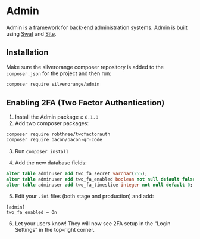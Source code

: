 # Admin

Admin is a framework for back-end administration systems. Admin is built using
[Swat](https://github.com/silverorange/swat) and
[Site](https://github.com/silverorange/site).

## Installation

Make sure the silverorange composer repository is added to the `composer.json`
for the project and then run:

```sh
composer require silverorange/admin
```

## Enabling 2FA (Two Factor Authentication)

1. Install the Admin package ≥ `6.1.0`
2. Add two composer packages:

```sh
composer require robthree/twofactorauth
composer require bacon/bacon-qr-code
```

3. Run `composer install`

4. Add the new database fields:

```sql
alter table adminuser add two_fa_secret varchar(255);
alter table adminuser add two_fa_enabled boolean not null default false;
alter table adminuser add two_fa_timeslice integer not null default 0;
```

5. Edit your `.ini` files (both stage and production) and add:

```
[admin]
two_fa_enabled = On
```

6. Let your users know! They will now see 2FA setup in the “Login Settings” in the top-right corner.
